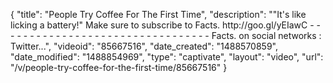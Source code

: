 {
    "title": "People Try Coffee For The First Time",
    "description": "\"It's like licking a battery!\" Make sure to subscribe to Facts. http:\/\/goo.gl\/yEIawC - - - - - - - - - - - - - - - - - - - - - - - - - - - - - - - - - Facts. on social networks : Twitter...",
    "videoid": "85667516",
    "date_created": "1488570859",
    "date_modified": "1488854969",
    "type": "captivate",
    "layout": "video",
    "url": "\/v\/people-try-coffee-for-the-first-time\/85667516"
}